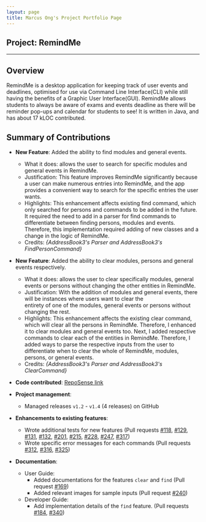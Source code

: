 ```yaml
---
layout: page
title: Marcus Ong's Project Portfolio Page
---
```


## Project: RemindMe

---

## Overview

RemindMe is a desktop application for keeping track of user events and deadlines, optimised for use via Command Line 
Interface(CLI) while still having the benefits of a Graphic User Interface(GUI).
RemindMe allows students to always be aware of exams and events deadline as there will be reminder pop-ups and calendar
for students to see! 
It is written in Java, and has about 17 kLOC contributed.

## Summary of Contributions

* **New Feature**: Added the ability to find modules and general events.
    * What it does: allows the user to search for specific modules and general events in RemindMe.
    * Justification: This feature improves RemindMe significantly because a user can make numerous entries into RemindMe, 
      and the app provides a convenient way to search for the specific entries the user wants.
    * Highlights: This enhancement affects existing find command, which only searched for persons and commands to be added
      in the future. It required the need to add in a parser for find commands to differentiate between finding persons,
      modules and events. Therefore, this implementation required adding of new classes and a change in the logic of RemindMe.
    * Credits: *{AddressBook3's Parser and AddressBook3's FindPersonCommand}*
    

* **New Feature**: Added the ability to clear modules, persons and general events respectively.
    * What it does: allows the user to clear specifically modules, general events or persons without changing the other entities in RemindMe.
    * Justification: With the addition of modules and general events, there will be instances where users want to clear the  
      entirety of one of the modules, general events or persons without changing the rest. 
    * Highlights: This enhancement affects the existing clear command, which will clear all the persons in RemindMe. Therefore, 
      I enhanced it to clear modules and general events too. Next, I added respective commands to clear each of the entities in RemindMe.
      Therefore, I added ways to parse the respective inputs from the user to differentiate when to clear the whole of
      RemindMe, modules, persons, or general events.
    * Credits: *{AddressBook3's Parser and AddressBook3's ClearCommand}*
    

* **Code contributed**: [RepoSense link](https://nus-cs2103-ay2021s2.github.io/tp-dashboard/?search=w15-1&sort=groupTitle&sortWithin=title&timeframe=commit&mergegroup=&groupSelect=groupByRepos&breakdown=true&since=2021-02-19&checkedFileTypes=docs~functional-code~test-code~other&tabOpen=true&tabType=authorship&tabAuthor=markuz5116&tabRepo=AY2021S2-CS2103T-W15-1%2Ftp%5Bmaster%5D&authorshipIsMergeGroup=false&authorshipFileTypes=docs~functional-code~test-code~other&authorshipIsBinaryFileTypeChecked=false)


* **Project management**:
    * Managed releases `v1.2` - `v1.4` (4 releases) on GitHub
    

* **Enhancements to existing features**:
    * Wrote additional tests for new features (Pull requests [\#118](https://github.com/AY2021S2-CS2103T-W15-1/tp/pull/118),
      [\#129](https://github.com/AY2021S2-CS2103T-W15-1/tp/pull/129), [\#131](https://github.com/AY2021S2-CS2103T-W15-1/tp/pull/131),
      [\#132](https://github.com/AY2021S2-CS2103T-W15-1/tp/pull/132), [\#201](https://github.com/AY2021S2-CS2103T-W15-1/tp/pull/201),
      [\#215](https://github.com/AY2021S2-CS2103T-W15-1/tp/pull/215), [\#228](https://github.com/AY2021S2-CS2103T-W15-1/tp/pull/228),
      [\#247](https://github.com/AY2021S2-CS2103T-W15-1/tp/pull/247), [\#317](https://github.com/AY2021S2-CS2103T-W15-1/tp/pull/317))
    * Wrote specific error messages for each commands (Pull requests [\#312](https://github.com/AY2021S2-CS2103T-W15-1/tp/pull/312),
      [\#316](https://github.com/AY2021S2-CS2103T-W15-1/tp/pull/316), [\#325](https://github.com/AY2021S2-CS2103T-W15-1/tp/pull/325))
      

* **Documentation**:
    * User Guide:
        * Added documentations for the features `clear` and `find` (Pull request [\#169](https://github.com/AY2021S2-CS2103T-W15-1/tp/pull/169))
        * Added relevant images for sample inputs (Pull request [\#240](https://github.com/AY2021S2-CS2103T-W15-1/tp/pull/240))
    * Developer Guide:
        * Add implementation details of the `find` feature. (Pull requests [\#184](https://github.com/AY2021S2-CS2103T-W15-1/tp/pull/184),
          [\#340](https://github.com/AY2021S2-CS2103T-W15-1/tp/pull/340))
